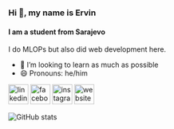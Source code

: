 ### Hi 👋, my name is Ervin
#### I am a student from Sarajevo

I do MLOPs but also did web development here.

- 👯 I’m looking to learn as much as possible
- 😄 Pronouns: he/him 


[<img src='https://cdn.jsdelivr.net/npm/simple-icons@3.0.1/icons/linkedin.svg' alt='linkedin' height='40'>](https://www.linkedin.com/in/ervin-macic/)  [<img src='https://cdn.jsdelivr.net/npm/simple-icons@3.0.1/icons/facebook.svg' alt='facebook' height='40'>](https://www.facebook.com/ervin.macic)  [<img src='https://cdn.jsdelivr.net/npm/simple-icons@3.0.1/icons/instagram.svg' alt='instagram' height='40'>](https://www.instagram.com/ervin.macic/)  [<img src='https://cdn.jsdelivr.net/npm/simple-icons@3.0.1/icons/icloud.svg' alt='website' height='40'>](https://frequentervin.github.io/index.html)  

![GitHub stats](https://github-readme-stats.vercel.app/api?username=FrequentErvin&show_icons=true)  


